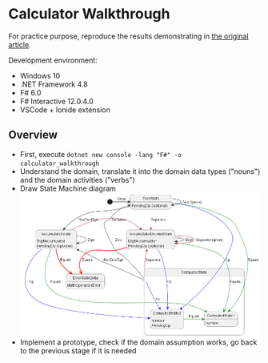 # Calculator Walkthrough

For practice purpose, reproduce the results demonstrating in [the original article](https://swlaschin.gitbooks.io/fsharpforfunandprofit/content/posts/calculator-design.html).

Development environment:
- Windows 10
- .NET Framework 4.8
- F# 6.0
- F# Interactive 12.0.4.0
- VSCode + Ionide extension

## Overview
- First, execute `dotnet new console -lang "F#" -o calculator_walkthrough`
- Understand the domain, translate it into  the domain data types ("nouns") and the domain activities ("verbs")
- Draw State Machine diagram
  ![alt text](test.png "StateMachine")
- Implement a prototype, check if the domain assumption works, go back to the previous stage if it is needed
